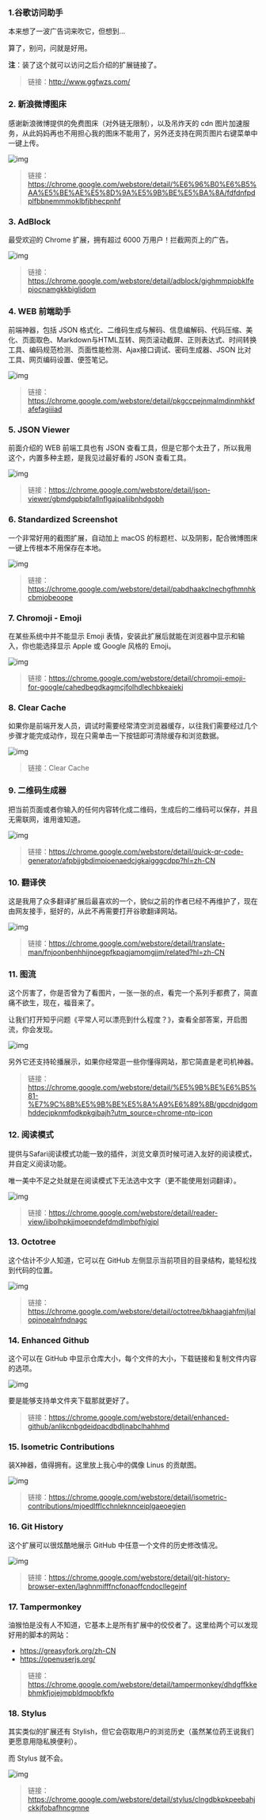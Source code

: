 ### **1.谷歌访问助手**

本来想了一波广告词来吹它，但想到…

算了，别问，问就是好用。

**注**：装了这个就可以访问之后介绍的扩展链接了。

> 链接：http://www.ggfwzs.com/

### **2. 新浪微博图床**

感谢新浪微博提供的免费图床（对外链无限制），以及吊炸天的 cdn 图片加速服务，从此妈妈再也不用担心我的图床不能用了，另外还支持在网页图片右键菜单中一键上传。

![img](https://mmbiz.qpic.cn/mmbiz_jpg/PP5q9a4xxJ910D1ZMBWVqvmVkicxArES5aEFbzvd4RhrzJEgYEZibia3Xg0l7d5zdKZ6vtVsKJXnOiaJ58Gw06LaQQ/640?wx_fmt=jpeg&tp=webp&wxfrom=5&wx_lazy=1&wx_co=1)

> 链接：https://chrome.google.com/webstore/detail/%E6%96%B0%E6%B5%AA%E5%BE%AE%E5%8D%9A%E5%9B%BE%E5%BA%8A/fdfdnfpdplfbbnemmmoklbfjbhecpnhf

### **3. AdBlock**

最受欢迎的 Chrome 扩展，拥有超过 6000 万用户！拦截网页上的广告。

![img](https://mmbiz.qpic.cn/mmbiz_jpg/z79yIbGBEQCVJhsQsLMNYvLtOhia1ZwkHiazY1iaIiaIMvJrI2dfn7GdAemiaibl2GlZzkD0hS34gSqohkSSUniawYlEw/640?wx_fmt=jpeg&tp=webp&wxfrom=5&wx_lazy=1&wx_co=1)

> 链接：https://chrome.google.com/webstore/detail/adblock/gighmmpiobklfepjocnamgkkbiglidom

### **4. WEB 前端助手**

前端神器，包括 JSON 格式化、二维码生成与解码、信息编解码、代码压缩、美化、页面取色、Markdown与HTML互转、网页滚动截屏、正则表达式、时间转换工具、编码规范检测、页面性能检测、Ajax接口调试、密码生成器、JSON 比对工具、网页编码设置、便签笔记。

![img](https://mmbiz.qpic.cn/mmbiz_jpg/z79yIbGBEQCVJhsQsLMNYvLtOhia1ZwkHSyhh0omTwCW5ozMHYgLbwXpa7PMIZLhjFYIv5GA5Zo2ibHyicV8gDo5A/640?wx_fmt=jpeg&tp=webp&wxfrom=5&wx_lazy=1&wx_co=1)

> 链接：https://chrome.google.com/webstore/detail/pkgccpejnmalmdinmhkkfafefagiiiad

### **5. JSON Viewer**

前面介绍的 WEB 前端工具也有 JSON 查看工具，但是它那个太丑了，所以我用这个，内置多种主题，是我见过最好看的 JSON 查看工具。

![img](https://mmbiz.qpic.cn/mmbiz_jpg/z79yIbGBEQCVJhsQsLMNYvLtOhia1ZwkH1icSOUL3akPN3ZUOjKhEYE4AEXKK96ZmgmmjN3QPNb6lvGESXuC35Ig/640?wx_fmt=jpeg&tp=webp&wxfrom=5&wx_lazy=1&wx_co=1)

> 链接：https://chrome.google.com/webstore/detail/json-viewer/gbmdgpbipfallnflgajpaliibnhdgobh

### **6. Standardized Screenshot**

一个非常好用的截图扩展，自动加上 macOS 的标题栏、以及阴影，配合微博图床一键上传根本不用保存在本地。

![img](https://mmbiz.qpic.cn/mmbiz_jpg/z79yIbGBEQCVJhsQsLMNYvLtOhia1ZwkHficuRlUS0n7WBatjLQsgXArwvyJEw2r6Vtr9NDQWwlUIQET2hpFos3A/640?wx_fmt=jpeg&tp=webp&wxfrom=5&wx_lazy=1&wx_co=1)

> 链接：https://chrome.google.com/webstore/detail/pabdhaakclnechgfhmnhkcbmjobeoope

### **7. Chromoji - Emoji**

在某些系统中并不能显示 Emoji 表情，安装此扩展后就能在浏览器中显示和输入，你也能选择显示 Apple 或 Google 风格的 Emoji。

![img](https://mmbiz.qpic.cn/mmbiz_jpg/z79yIbGBEQCVJhsQsLMNYvLtOhia1ZwkHuiaeEmZ8wQ8iagoJicaz7YWIGiaLlhwMpmOpvqib9q7AUs536MJOroQrVMQ/640?wx_fmt=jpeg&tp=webp&wxfrom=5&wx_lazy=1&wx_co=1)

> 链接：https://chrome.google.com/webstore/detail/chromoji-emoji-for-google/cahedbegdkagmcjfolhdlechbkeaieki

### **8. Clear Cache**

如果你是前端开发人员，调试时需要经常清空浏览器缓存，以往我们需要经过几个步骤才能完成动作，现在只需单击一下按钮即可清除缓存和浏览数据。

![img](https://mmbiz.qpic.cn/mmbiz_jpg/z79yIbGBEQCVJhsQsLMNYvLtOhia1ZwkHspEfnmARxspiaVRSO942Hka3ribdxLqSQWib6QuvCZNZYrVNShcMmDIkg/640?wx_fmt=jpeg&tp=webp&wxfrom=5&wx_lazy=1&wx_co=1)

> 链接：Clear Cache

### **9. 二维码生成器**

把当前页面或者你输入的任何内容转化成二维码，生成后的二维码可以保存，并且无需联网，谁用谁知道。

![img](https://mmbiz.qpic.cn/mmbiz_jpg/z79yIbGBEQCVJhsQsLMNYvLtOhia1ZwkH4XZAIKrafEicTkxJSHXg95DNGoibz4evo4ruQXVKTEo4ldCh5dI3XhGg/640?wx_fmt=jpeg&tp=webp&wxfrom=5&wx_lazy=1&wx_co=1)

> 链接：https://chrome.google.com/webstore/detail/quick-qr-code-generator/afpbjjgbdimpioenaedcjgkaigggcdpp?hl=zh-CN

### **10. 翻译侠**

这是我用了众多翻译扩展后最喜欢的一个，貌似之前的作者已经不再维护了，现在由网友接手，挺好的，从此不再需要打开谷歌翻译网站。

![img](https://mmbiz.qpic.cn/mmbiz_jpg/z79yIbGBEQCVJhsQsLMNYvLtOhia1ZwkHKWzEaE5kgtrC7MXh9xY2RUMNmSo6sppGZIvgv4eJe4LWQVDROnzFvQ/640?wx_fmt=jpeg&tp=webp&wxfrom=5&wx_lazy=1&wx_co=1)

> 链接：https://chrome.google.com/webstore/detail/translate-man/fnjoonbenhhijnoegpfkpagjamomgjjm/related?hl=zh-CN

### **11. 图流**

这个厉害了，你是否曾为了看图片，一张一张的点，看完一个系列手都费了，简直痛不欲生，现在，福音来了。

让我们打开知乎问题《平常人可以漂亮到什么程度？》，查看全部答案，开启图流，你会发现。

![img](https://mmbiz.qpic.cn/mmbiz_jpg/z79yIbGBEQCVJhsQsLMNYvLtOhia1ZwkH2993lt9N5mTLl2dWrB4qh9WCRhEJfV17ZmeRyiaIVQYS1BBU1A4WUCg/640?wx_fmt=jpeg&tp=webp&wxfrom=5&wx_lazy=1&wx_co=1)

另外它还支持轮播展示，如果你经常逛一些你懂得网站，那它简直是老司机神器。

> 链接：https://chrome.google.com/webstore/detail/%E5%9B%BE%E6%B5%81-%E7%9C%8B%E5%9B%BE%E5%8A%A9%E6%89%8B/gpcdnjdgomhddecjpknmfodkpkgibajh?utm_source=chrome-ntp-icon

### **12. 阅读模式**

提供与Safari阅读模式功能一致的插件，浏览文章页时候可进入友好的阅读模式，并自定义阅读功能。

唯一美中不足之处就是在阅读模式下无法选中文字（更不能使用划词翻译）。

![img](https://mmbiz.qpic.cn/mmbiz_jpg/z79yIbGBEQCVJhsQsLMNYvLtOhia1ZwkHuUrsCqDlft0j9R9muHGZGj1iaQMyKxfCTdVleVnKnDWANvZSTgMicibxg/640?wx_fmt=jpeg&tp=webp&wxfrom=5&wx_lazy=1&wx_co=1)

> 链接：https://chrome.google.com/webstore/detail/reader-view/iibolhpkjjmoepndefdmdlmbpfhlgjpl

### 

### **13. Octotree**

这个估计不少人知道，它可以在 GitHub 左侧显示当前项目的目录结构，能轻松找到代码的位置。

![img](https://mmbiz.qpic.cn/mmbiz_jpg/z79yIbGBEQCVJhsQsLMNYvLtOhia1ZwkHZzRzfMWYdnN1xEnNbpHfK4jKjbTSOxYJTEc07Fib2cFm1WmxEppWvDw/640?wx_fmt=jpeg&tp=webp&wxfrom=5&wx_lazy=1&wx_co=1)

> 链接：https://chrome.google.com/webstore/detail/octotree/bkhaagjahfmjljalopjnoealnfndnagc

### **14. Enhanced Github**

这个可以在 GitHub 中显示仓库大小，每个文件的大小，下载链接和复制文件内容的选项。

![img](https://mmbiz.qpic.cn/mmbiz_jpg/z79yIbGBEQCVJhsQsLMNYvLtOhia1ZwkHyr9YKZ4CRzHvvjbVD9SgfmkbIyePLNL2wP20ol6aAUn6yBc4ibCO77A/640?wx_fmt=jpeg&tp=webp&wxfrom=5&wx_lazy=1&wx_co=1)

要是能够支持单文件夹下载那就更好了。

> 链接：https://chrome.google.com/webstore/detail/enhanced-github/anlikcnbgdeidpacdbdljnabclhahhmd

### **15. Isometric Contributions**

装X神器，值得拥有。这里放上我心中的偶像 Linus 的贡献图。

![img](https://mmbiz.qpic.cn/mmbiz_jpg/z79yIbGBEQCVJhsQsLMNYvLtOhia1ZwkHnZcRp9VTUhlumk6iawmfhPzHVAOW51qMFh0uib0QBh3hnprgsKLgjQ8w/640?wx_fmt=jpeg&tp=webp&wxfrom=5&wx_lazy=1&wx_co=1)

> 链接：https://chrome.google.com/webstore/detail/isometric-contributions/mjoedlfflcchnleknnceiplgaeoegien

### **16. Git History**

这个扩展可以很炫酷地展示 GitHub 中任意一个文件的历史修改情况。

![img](https://mmbiz.qpic.cn/mmbiz_png/PP5q9a4xxJ910D1ZMBWVqvmVkicxArES5wj4GjFqXaDuLsBH7l24jHia1gS4JuiawsrIb9KOnjUrJiagZCyia6m4kZg/640?wx_fmt=png&tp=webp&wxfrom=5&wx_lazy=1&wx_co=1)

> 链接：https://chrome.google.com/webstore/detail/git-history-browser-exten/laghnmifffncfonaoffcndocllegejnf

### **17. Tampermonkey**

油猴怕是没有人不知道，它基本上是所有扩展中的佼佼者了。这里给两个可以发现好用的脚本的网站：

- https://greasyfork.org/zh-CN
- https://openuserjs.org/

> 链接：https://chrome.google.com/webstore/detail/tampermonkey/dhdgffkkebhmkfjojejmpbldmpobfkfo

### **18. Stylus**

其实类似的扩展还有 Stylish，但它会窃取用户的浏览历史（虽然某位药王说我们更愿意用隐私换便利）。

而 Stylus 就不会。

![img](https://mmbiz.qpic.cn/mmbiz_jpg/z79yIbGBEQCVJhsQsLMNYvLtOhia1ZwkHzUoGJpicZtg2t7UeFr7zDauFPicpflSKTP7cE0pcUoic9o3doU8Bzy2Xw/640?wx_fmt=jpeg&tp=webp&wxfrom=5&wx_lazy=1&wx_co=1)

> 链接：https://chrome.google.com/webstore/detail/stylus/clngdbkpkpeebahjckkjfobafhncgmne
